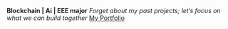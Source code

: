 **Blockchain | Ai | EEE major**
*Forget about my past projects; let’s focus on what we can build together*
[My Portfolio](https://exploremywork.vercel.app/)


